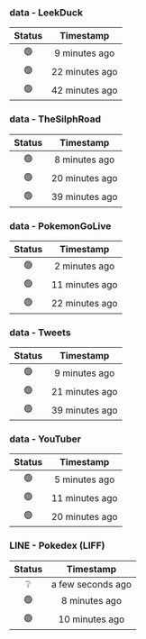 ### data - LeekDuck
| Status | Timestamp |
|:------:|:---------:|
| 🟢 | 9 minutes ago |
| 🟢 | 22 minutes ago |
| 🟢 | 42 minutes ago |

### data - TheSilphRoad
| Status | Timestamp |
|:------:|:---------:|
| 🟢 | 8 minutes ago |
| 🟢 | 20 minutes ago |
| 🟢 | 39 minutes ago |

### data - PokemonGoLive
| Status | Timestamp |
|:------:|:---------:|
| 🟢 | 2 minutes ago |
| 🟢 | 11 minutes ago |
| 🟢 | 22 minutes ago |

### data - Tweets
| Status | Timestamp |
|:------:|:---------:|
| 🟢 | 9 minutes ago |
| 🟢 | 21 minutes ago |
| 🟢 | 39 minutes ago |

### data - YouTuber
| Status | Timestamp |
|:------:|:---------:|
| 🟢 | 5 minutes ago |
| 🟢 | 11 minutes ago |
| 🟢 | 20 minutes ago |

### LINE - Pokedex (LIFF)
| Status | Timestamp |
|:------:|:---------:|
| ❔ | a few seconds ago |
| 🟢 | 8 minutes ago |
| 🟢 | 10 minutes ago |


